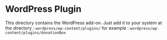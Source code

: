 # WordPress Plugin

This directory contains the WordPress add-on.
Just add it to your system at the directory : 
```wordpress/wp-content/plugins/```
for example : 
```wordpress/wp-content/plugins/donationBox```
